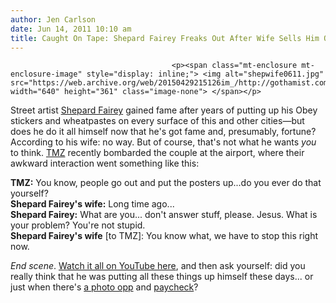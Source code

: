 ```yaml
---
author: Jen Carlson
date: Jun 14, 2011 10:10 am
title: Caught On Tape: Shepard Fairey Freaks Out After Wife Sells Him Out
---
```


	
										<p><span class="mt-enclosure mt-enclosure-image" style="display: inline;"> <img alt="shepwife0611.jpg" src="https://web.archive.org/web/20150429215126im_/http://gothamist.com/attachments/arts_jen/shepwife0611.jpg" width="640" height="361" class="image-none"> </span></p>

<p>Street artist <a href="https://web.archive.org/web/20150429215126/http://gothamist.com/tags/shepardfairey">Shepard Fairey</a> gained fame after years of putting up his Obey stickers and wheatpastes on every surface of this and other cities&#x2014;but does he do it all himself now that he&apos;s got fame and, presumably, fortune? According to his wife: no way. But of course, that&apos;s not what he wants <em>you</em> to think. <a href="https://web.archive.org/web/20150429215126/http://www.tmz.com/2011/06/14/street-artist-shepard-fairey-obey-obama-hope-wife-secrets-exposed-tmz-on-tv/">TMZ</a> recently bombarded the couple at the airport, where their awkward interaction went something like this: </p>

<p><strong>TMZ:</strong> You know, people go out and put the posters up...do you ever do that yourself?<br>
<strong>Shepard Fairey&apos;s wife:</strong> Long time ago...<br>
<strong>Shepard Fairey:</strong> What are you... don&apos;t answer stuff, please. Jesus. What is your problem? You&apos;re not stupid. <br>
<strong>Shepard Fairey&apos;s wife</strong> [to TMZ]: You know what, we have to stop this right now.</p>

<p><em>End scene</em>. <a href="https://web.archive.org/web/20150429215126/http://www.youtube.com/watch?v=07tI0S1_qBA">Watch it all on YouTube here</a>, and then ask yourself: did you really think that he was putting all these things up himself these days... or just when there&apos;s <a href="https://web.archive.org/web/20150429215126/http://gothamist.com/2010/04/23/fin_shepard_fairey.php">a photo opp</a> and <a href="https://web.archive.org/web/20150429215126/http://gothamist.com/2010/04/27/shep_1.php">paycheck</a>?</p>					
										
									
				